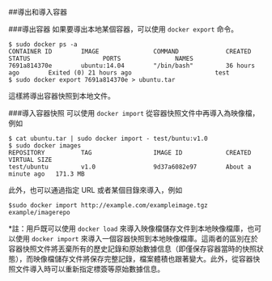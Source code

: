 ##導出和導入容器

###導出容器
如果要導出本地某個容器，可以使用 `docker export` 命令。
```
$ sudo docker ps -a
CONTAINER ID        IMAGE               COMMAND             CREATED             STATUS                    PORTS               NAMES
7691a814370e        ubuntu:14.04        "/bin/bash"         36 hours ago        Exited (0) 21 hours ago                       test
$ sudo docker export 7691a814370e > ubuntu.tar
```
這樣將導出容器快照到本地文件。

###導入容器快照
可以使用 `docker import` 從容器快照文件中再導入為映像檔，例如
```
$ cat ubuntu.tar | sudo docker import - test/buntu:v1.0
$ sudo docker images
REPOSITORY          TAG                 IMAGE ID            CREATED              VIRTUAL SIZE
test/ubuntu         v1.0                9d37a6082e97        About a minute ago   171.3 MB
```
此外，也可以通過指定 URL 或者某個目錄來導入，例如
```
$sudo docker import http://example.com/exampleimage.tgz example/imagerepo
```

*註：用戶既可以使用 `docker load` 來導入映像檔儲存文件到本地映像檔庫，也可以使用 `docker import` 來導入一個容器快照到本地映像檔庫。這兩者的區別在於容器快照文件將丟棄所有的歷史記錄和原始數據信息（即僅保存容器當時的快照狀態），而映像檔儲存文件將保存完整記錄，檔案體積也跟著變大。此外，從容器快照文件導入時可以重新指定標簽等原始數據信息。


